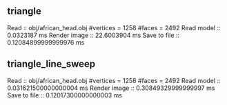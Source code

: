 
## triangle
Read ::  obj/african_head.obj
#vertices =  1258
#faces =  2492
Read model ::  0.0323187 ms
Render image ::  22.6003904 ms
Save to file ::  0.12084899999999976 ms

## triangle_line_sweep
Read ::  obj/african_head.obj
#vertices =  1258
#faces =  2492
Read model ::  0.031621500000000004 ms
Render image ::  0.30849329999999997 ms
Save to file ::  0.12017300000000003 ms